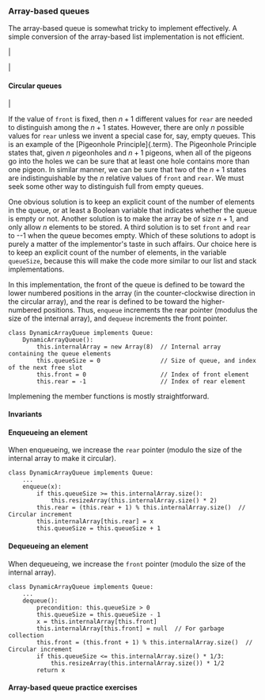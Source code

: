 
### Array-based queues

The array-based queue is somewhat tricky to implement effectively. A
simple conversion of the array-based list implementation is not
efficient.

<inlineav id="aqueueFirstCON" src="List/aqueueFirstCON.js" name="Array-based Queue Positions Slideshow" links="List/aqueueCON.css"/>

|

<inlineav id="aqueueDriftCON" src="List/aqueueDriftCON.js" name="Array-based Queue Drift Slideshow" links="List/aqueueCON.css"/>

|

<inlineav id="aqueueBadCON" src="List/aqueueBadCON.js" name="Array-based Queue Bad Representation Slideshow" links="List/aqueueCON.css"/>

#### Circular queues

<inlineav id="aqueueCircularCON" src="List/aqueueCircularCON.js" script="DataStructures/CircularQueue.js" name="Circular Array-based Queue Slideshow" links="List/aqueueCON.css"/>

|

<inlineav id="aqueueEmptyCON" src="List/aqueueEmptyCON.js" script="DataStructures/CircularQueue.js" name="Empty Circular Array-based Queue Slideshow" links="List/aqueueCON.css"/>

If the value of `front` is fixed, then $n+1$ different values for `rear`
are needed to distinguish among the $n+1$ states. However, there are
only $n$ possible values for `rear` unless we invent a special case for,
say, empty queues. This is an example of the
[Pigeonhole Principle]{.term}. The Pigeonhole
Principle states that, given $n$ pigeonholes and $n+1$ pigeons, when all
of the pigeons go into the holes we can be sure that at least one hole
contains more than one pigeon. In similar manner, we can be sure that
two of the $n+1$ states are indistinguishable by the $n$ relative values
of `front` and `rear`. We must seek some other way to distinguish full
from empty queues.

One obvious solution is to keep an explicit count of the number of
elements in the queue, or at least a Boolean variable that indicates
whether the queue is empty or not. Another solution is to make the array
be of size $n+1$, and only allow $n$ elements to be stored. A third
solution is to set `front` and `rear` to --1 when the queue becomes
empty. Which of these solutions to adopt is purely a matter of the
implementor's taste in such affairs. Our choice here is to keep an
explicit count of the number of elements, in the variable `queueSize`,
because this will make the code more similar to our list and stack
implementations.

In this implementation, the front of the queue is defined to be toward
the lower numbered positions in the array (in the counter-clockwise
direction in the circular array), and the rear is defined to be toward
the higher-numbered positions. Thus, `enqueue` increments the rear
pointer (modulus the size of the internal array), and `dequeue`
increments the front pointer.

    class DynamicArrayQueue implements Queue:
        DynamicArrayQueue():
            this.internalArray = new Array(8)  // Internal array containing the queue elements
            this.queueSize = 0                 // Size of queue, and index of the next free slot
            this.front = 0                     // Index of front element
            this.rear = -1                     // Index of rear element

Implemening the member functions is mostly straightforward.


#### Invariants


#### Enqueueing an element

When enqueueing, we increase the `rear` pointer (modulo the size of the
internal array to make it circular).

    class DynamicArrayQueue implements Queue:
        ...
        enqueue(x):
            if this.queueSize >= this.internalArray.size():
                this.resizeArray(this.internalArray.size() * 2)
            this.rear = (this.rear + 1) % this.internalArray.size()  // Circular increment
            this.internalArray[this.rear] = x
            this.queueSize = this.queueSize + 1


#### Dequeueing an element

When dequeueing, we increase the `front` pointer (modulo the size of the
internal array).

    class DynamicArrayQueue implements Queue:
        ...
        dequeue():
            precondition: this.queueSize > 0
            this.queueSize = this.queueSize - 1
            x = this.internalArray[this.front]
            this.internalArray[this.front] = null  // For garbage collection
            this.front = (this.front + 1) % this.internalArray.size()  // Circular increment
            if this.queueSize <= this.internalArray.size() * 1/3:
                this.resizeArray(this.internalArray.size()) * 1/2
            return x


#### Array-based queue practice exercises

<avembed id="AqueueEnqueuePRO" src="ChalmersGU/AqueueEnqueuePRO.html" type="ka" name="Array-based Queue Enqueue Exercise"/>

<avembed id="AqueueDequeuePRO" src="ChalmersGU/AqueueDequeuePRO.html" type="ka" name="Array-based Queue Dequeue Exercise"/>

